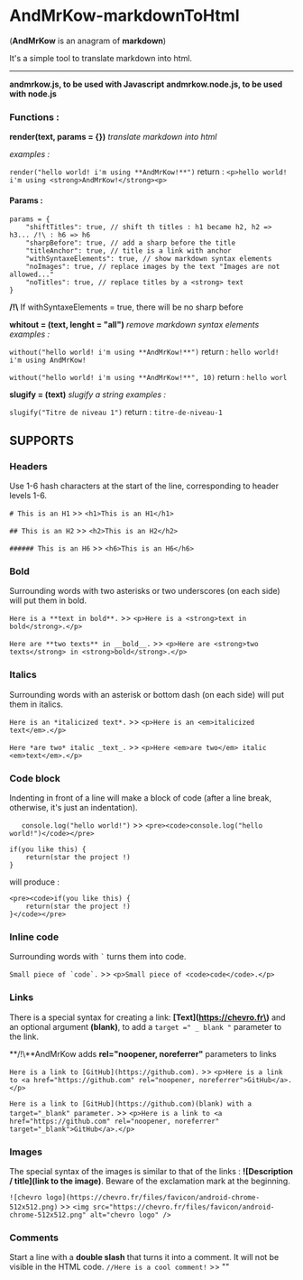 # AndMrKow-markdownToHtml
(**AndMrKow** is an anagram of **markdown**)

It's a simple tool to translate markdown into html.

------
**andmrkow.js, to be used with Javascript**
**andmrkow.node.js, to be used with node.js**

### Functions :
**render(text, params = {})** *translate markdown into html*

*examples :*

`render("hello world! i'm using **AndMrKow!**")`
return : `<p>hello world! i'm using <strong>AndMrKow!</strong><p>`

#### Params :

    params = {
        "shiftTitles": true, // shift th titles : h1 became h2, h2 => h3... /!\ : h6 => h6
        "sharpBefore": true, // add a sharp before the title
        "titleAnchor": true, // title is a link with anchor
        "withSyntaxeElements": true, // show markdown syntax elements
        "noImages": true, // replace images by the text "Images are not allowed..."
        "noTitles": true, // replace titles by a <strong> text
    }

**/!\\** If withSyntaxeElements = true, there will be no sharp before


**whitout = (text, lenght = "all")** *remove markdown syntax elements*
*examples :*

`without("hello world! i'm using **AndMrKow!**")`
return : `hello world! i'm using AndMrKow!`

`without("hello world! i'm using **AndMrKow!**", 10)`
return : `hello worl`

**slugify = (text)** *slugify a string*
*examples :*

`slugify("Titre de niveau 1")`
return : `titre-de-niveau-1`

## SUPPORTS
### Headers
Use 1-6 hash characters at the start of the line, corresponding to header levels 1-6.

`# This is an H1` >> `<h1>This is an H1</h1>`

`## This is an H2` >> `<h2>This is an H2</h2>`

`###### This is an H6` >> `<h6>This is an H6</h6>`

### Bold
Surrounding words with two asterisks or two underscores (on each side) will put them in bold.

`Here is a **text in bold**.` >> `<p>Here is a <strong>text in bold</strong>.</p>`

`Here are **two texts** in __bold__.` >> `<p>Here are <strong>two texts</strong> in <strong>bold</strong>.</p>`

### Italics
Surrounding words with an asterisk or bottom dash (on each side) will put them in italics.

`Here is an *italicized text*.` >> `<p>Here is an <em>italicized text</em>.</p>`

`Here *are two* italic _text_.` >> `<p>Here <em>are two</em> italic <em>text</em>.</p>`

### Code block
Indenting in front of a line will make a block of code (after a line break, otherwise, it's just an indentation).

`   console.log("hello world!")` >> `<pre><code>console.log("hello world!")</code></pre>`

	if(you like this) {
    	return(star the project !)
  	}

will produce :

    <pre><code>if(you like this) {
        return(star the project !)
    }</code></pre>

### Inline code
Surrounding words with `` ` `` turns them into code.

``Small piece of `code`.`` >> `<p>Small piece of <code>code</code>.</p>`

### Links
There is a special syntax for creating a link: **\[Text\]\(https://chevro.fr\)** and an optional argument **(blank)**, to add a `target =" _ blank "` parameter to the link.

**/!\\**AndMrKow adds **rel="noopener, noreferrer"** parameters to links

`Here is a link to [GitHub](https://github.com).` >> `<p>Here is a link to <a href="https://github.com" rel="noopener, noreferrer">GitHub</a>.</p>`

`Here is a link to [GitHub](https://github.com)(blank) with a target="_blank" parameter.` >> `<p>Here is a link to <a href="https://github.com" rel="noopener, noreferrer" target="_blank">GitHub</a>.</p>`

### Images
The special syntax of the images is similar to that of the links : **\!\[Description / title\]\(link to the image\)**. 
Beware of the exclamation mark at the beginning.

`![chevro logo](https://chevro.fr/files/favicon/android-chrome-512x512.png)` >> `<img src="https://chevro.fr/files/favicon/android-chrome-512x512.png" alt="chevro logo" />`

### Comments
Start a line with a **double slash** that turns it into a comment. It will not be visible in the HTML code.
`//Here is a cool comment!` >> ""